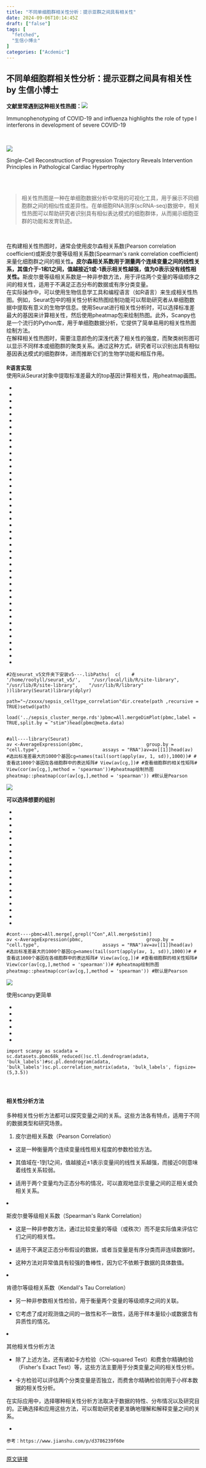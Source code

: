 ```yaml
---
title: "不同单细胞群相关性分析：提示亚群之间具有相关性"
date: 2024-09-06T10:14:45Z
draft: ["false"]
tags: [
  "fetched",
  "生信小博士"
]
categories: ["Acdemic"]
---
```

不同单细胞群相关性分析：提示亚群之间具有相关性 by 生信小博士
------
<div><p><span><strong>文献里常遇到这种相关性热图：</strong><strong><img data-imgfileid="100004023" data-ratio="0.7240740740740741" data-src="https://mmbiz.qpic.cn/sz_mmbiz_jpg/xVhD7345Sks4BzGvcmcviah5Mpvx967mA2EMOoX3uVOiajxJcdmQTbPIMXP7A08Lwj1gwHHvq6oMhyGzedk8ns9A/640?wx_fmt=other&amp;from=appmsg" data-type="other" data-w="1080" src="https://mmbiz.qpic.cn/sz_mmbiz_jpg/xVhD7345Sks4BzGvcmcviah5Mpvx967mA2EMOoX3uVOiajxJcdmQTbPIMXP7A08Lwj1gwHHvq6oMhyGzedk8ns9A/640?wx_fmt=other&amp;from=appmsg"></strong></span></p><p>Immunophenotyping of COVID-19 and influenza highlights the role of type I interferons in development of severe COVID-19</p><section><br></section><p><img data-imgfileid="100004024" data-ratio="0.6623093681917211" data-src="https://mmbiz.qpic.cn/sz_mmbiz_jpg/xVhD7345Sks4BzGvcmcviah5Mpvx967mAaxxj8H94NZqyrVVUpYgQeCiaaW1HAdPaAJm5jZjiaItnjUYj8LUlic7mg/640?wx_fmt=other&amp;from=appmsg" data-type="other" data-w="918" src="https://mmbiz.qpic.cn/sz_mmbiz_jpg/xVhD7345Sks4BzGvcmcviah5Mpvx967mAaxxj8H94NZqyrVVUpYgQeCiaaW1HAdPaAJm5jZjiaItnjUYj8LUlic7mg/640?wx_fmt=other&amp;from=appmsg"></p><p>Single-Cell Reconstruction of Progression Trajectory Reveals Intervention Principles in Pathological Cardiac Hypertrophy</p><section><br></section><section><br></section><blockquote data-type="2" data-url="" data-author-name="" data-content-utf8-length="115" data-source-title=""><section><section>相关性热图是一种在单细胞数据分析中常用的可视化工具，用于展示不同细胞群之间的相似性或差异性。在单细胞RNA测序(scRNA-seq)数据中，相关性热图可以帮助研究者识别具有相似表达模式的细胞群体，从而揭示细胞亚群的功能和发育轨迹。</section></section></blockquote><p><br></p><section><span></span></section><section><span>在构建相关性热图时，通常会使用皮尔森相关系数(Pearson correlation coefficient)或斯皮尔曼等级相关系数(Spearman's rank correlation coefficient)来量化细胞群之间的相关性</span><span><strong>。皮尔森相关系数用于测量两个连续变量之间的线性关系，其值介于-1和1之间，值越接近1或-1表示相关性越强，值为0表示没有线性相关性。</strong></span><span>斯皮尔曼等级相关系数是一种非参数方法，用于评估两个变量的等级顺序之间的相关性，适用于不满足正态分布的数据或有序分类变量。</span></section><section><span>在实际操作中，可以使用生物信息学工具和编程语言（如R语言）来生成相关性热图。例如，Seurat包中的相关性分析和热图绘制功能可以帮助研究者从单细胞数据中提取有意义的生物学信息。使用Seurat进行相关性分析时，可以选择标准差最大的基因来计算相关性，然后使用pheatmap包来绘制热图。此外，Scanpy也是一个流行的Python库，用于单细胞数据分析，它提供了简单易用的相关性热图绘制方法。</span></section><section><span>在解释相关性热图时，需要注意颜色的深浅代表了相关性的强度，而聚类树形图可以显示不同样本或细胞群的聚类关系。通过这种方式，研究者可以识别出具有相似基因表达模式的细胞群体，进而推断它们的生物学功能和相互作用。</span></section><section><br></section><section><span><strong><span>R语言实现</span></strong></span></section><section><span>使用R从Seurat对象中提取标准差最大的top基因计算相关性，用pheatmap画图。</span></section><section><ul><li><li><li><li><li><li><li><li><li><li><li><li><li><li><li><li><li><li><li><li><li><li><li><li><li><li><li><li><li><li><li><li><li><li><li><li><li><li><li><li><li><li><li></ul><pre data-lang="makefile"><code><span>#2在seurat_v5文件夹下安装v5---</span></code><code><span>.libPaths(</span></code><code><span>  c(</span></code><code><span>    # '/home/rootyll/seurat_v5/',</span></code><code><span>    "/usr/local/lib/R/site-library",</span></code><code><span>    "/usr/lib/R/site-library",</span></code><code><span>    "/usr/lib/R/library"</span></code><code><span>  )</span></code><code><span>)</span></code><code><span>library(Seurat)</span></code><code><span>library(dplyr)</span></code><code><span><br></span></code><code><span><br></span></code><code><span>path="~/zxxxx/sepsis_celltype_correlation"</span></code><code><span>dir.create(path ,recursive = TRUE)</span></code><code><span>setwd(path)</span></code><code><span><br></span></code><code><span><br></span></code><code><span>load('../sepsis_cluster_merge.rds')</span></code><code><span>pbmc=All.merge</span></code><code><span>DimPlot(pbmc,label = TRUE,split.by = "stim")</span></code><code><span>head(pbmc@meta.data)</span></code><code><span><br></span></code><code><span><br></span></code><code><span><br></span></code><code><span>#all----</span></code><code><span>library(Seurat)</span></code><code><span><br></span></code><code><span>av &lt;-AverageExpression(pbmc,</span></code><code><span>                       group.by = "cell.type",</span></code><code><span>                       assays = "RNA")</span></code><code><span>av=av[[1]]</span></code><code><span>head(av)</span></code><code><span><br></span></code><code><span>#选出标准差最大的1000个基因</span></code><code><span>cg=names(tail(sort(apply(av, 1, sd)),1000))</span></code><code><span># #查看这1000个基因在各细胞群中的表达矩阵</span></code><code><span># View(av[cg,])</span></code><code><span># #查看细胞群的相关性矩阵</span></code><code><span># View(cor(av[cg,],method = 'spearman'))</span></code><code><span>#pheatmap绘制热图</span></code><code><span>pheatmap::pheatmap(cor(av[cg,],method = 'spearman')) #默认是Pearson</span></code><code><span><br></span></code></pre></section><p><img data-galleryid="" data-imgfileid="100004025" data-ratio="0.8347578347578347" data-s="300,640" data-src="https://mmbiz.qpic.cn/sz_mmbiz_png/xVhD7345Sks4BzGvcmcviah5Mpvx967mA5C1CLyHbse48XwOxQ5GMQZ5Hzvz8ibPIqCE9zKrrqGp7uMDjh6n8qmg/640?wx_fmt=png&amp;from=appmsg" data-type="png" data-w="702" src="https://mmbiz.qpic.cn/sz_mmbiz_png/xVhD7345Sks4BzGvcmcviah5Mpvx967mA5C1CLyHbse48XwOxQ5GMQZ5Hzvz8ibPIqCE9zKrrqGp7uMDjh6n8qmg/640?wx_fmt=png&amp;from=appmsg"></p><p><span><strong>可以选择想要的组别<br></strong></span></p><section><ul><li><li><li><li><li><li><li><li><li><li><li><li><li><li><li><li><li><li></ul><pre data-lang="makefile"><code><span>#cont----</span></code><code><span>pbmc=All.merge[,grepl("Con",All.merge$stim)]</span></code><code><span><br></span></code><code><span>av &lt;-AverageExpression(pbmc,</span></code><code><span>                       group.by = "cell.type",</span></code><code><span>                       assays = "RNA")</span></code><code><span>av=av[[1]]</span></code><code><span>head(av)</span></code><code><span><br></span></code><code><span>#选出标准差最大的1000个基因</span></code><code><span>cg=names(tail(sort(apply(av, 1, sd)),1000))</span></code><code><span># #查看这1000个基因在各细胞群中的表达矩阵</span></code><code><span># View(av[cg,])</span></code><code><span># #查看细胞群的相关性矩阵</span></code><code><span># View(cor(av[cg,],method = 'spearman'))</span></code><code><span># #pheatmap绘制热图</span></code><code><span>pheatmap::pheatmap(cor(av[cg,],method = 'spearman')) #默认是Pearson</span></code><code><span><br></span></code></pre></section><p><img data-galleryid="" data-imgfileid="100004026" data-ratio="0.8541666666666666" data-s="300,640" data-src="https://mmbiz.qpic.cn/sz_mmbiz_png/xVhD7345Sks4BzGvcmcviah5Mpvx967mAF23Ua2ExQykibrTgxlHTmQVhVBCicKictqPlX1xCGojiad5r19LYKYrx2w/640?wx_fmt=png&amp;from=appmsg" data-type="png" data-w="384" src="https://mmbiz.qpic.cn/sz_mmbiz_png/xVhD7345Sks4BzGvcmcviah5Mpvx967mAF23Ua2ExQykibrTgxlHTmQVhVBCicKictqPlX1xCGojiad5r19LYKYrx2w/640?wx_fmt=png&amp;from=appmsg"></p><p>使用scanpy更简单</p><section><ul><li><li><li><li><li><li></ul><pre data-lang="typescript"><code><span>import scanpy as sc</span></code><code><span>adata = sc.datasets.pbmc68k_reduced()</span></code><code><span>sc.tl.dendrogram(adata, 'bulk_labels')</span></code><code><span>#sc.pl.dendrogram(adata, 'bulk_labels')</span></code><code><span>sc.pl.correlation_matrix(adata, 'bulk_labels', figsize=(5,3.5))</span></code><code><span><br></span></code></pre></section><h4><strong><span><br></span></strong></h4><h4><strong><span>相关性分析方法</span></strong></h4><p><span>多种相关性分析方法都可以探究变量之间的关系。这些方法各有特点，适用于不同的数据类型和研究场景。</span></p><ol><li><p><span>皮尔逊相关系数（Pearson Correlation）</span></p></li></ol><ul><li><p><span>这是一种衡量两个连续变量线性相关程度的参数检验方法。</span></p></li><li><p><span>其值域在-1到1之间，值越接近±1表示变量间的线性关系越强，而接近0则意味着线性关系较弱。</span></p></li><li><p><span>适用于两个变量均为正态分布的情况，可以直观地显示变量之间的正相关或负相关关系。</span></p></li></ul><li><p><span>斯皮尔曼等级相关系数（Spearman's Rank Correlation）</span></p></li><ul><li><p><span>这是一种非参数方法，通过比较变量的等级（或秩次）而不是实际值来评估它们之间的相关性。</span></p></li><li><p><span>适用于不满足正态分布假设的数据，或者当变量是有序分类而非连续数据时。</span></p></li><li><p><span>这种方法对异常值具有较强的鲁棒性，因为它不依赖于数据的具体数值。</span></p></li></ul><li><p><span>肯德尔等级相关系数（Kendall's Tau Correlation）</span></p></li><ul><li><p><span>另一种非参数相关性检验，用于衡量两个变量的等级顺序之间的关联。</span></p></li><li><p><span>它考虑了成对观测值之间的一致性和不一致性，适用于样本量较小或数据含有异质性的情况。</span></p></li></ul><li><p><span>其他相关性分析方法</span></p></li><ul><li><p><span>除了上述方法，还有诸如卡方检验（Chi-squared Test）和费舍尔精确检验（Fisher's Exact Test）等，这些方法主要用于分类变量之间的相关性分析。</span></p></li><li><p><span>卡方检验可以评估两个分类变量是否独立，而费舍尔精确检验则用于小样本数据的相关性分析。</span></p></li></ul><p><span>在实际应用中，选择哪种相关性分析方法取决于数据的特性、分布情况以及研究目的。正确选择和应用这些方法，可以帮助研究者更准确地理解和解释变量之间的关系。</span></p><section><mp-common-profile data-pluginname="mpprofile" data-id="Mzg2NDcxMzYwNg==" data-headimg="http://mmbiz.qpic.cn/sz_mmbiz_png/xVhD7345Sks7JhVxUX46ZKxPSob6ptqIZgnIEnHOn5VMwCX8sN6MQy1Pq4XXFEOJ6grAmsoQugyCDKOZictDBHA/0?wx_fmt=png" data-nickname="生信小博士" data-alias="bioinformatics_Dr" data-signature="【生物信息学】R语言开始，学习生信。Seurat，单细胞测序，空间转录组。 Python，scanpy，cell2location。资料分享" data-from="0" data-is_biz_ban="0"></mp-common-profile></section><section><ul><li></ul><pre data-lang="javascript"><code><span>参考：https:<span>//www.jianshu.com/p/d3786239f60e</span></span></code></pre></section><p><mp-style-type data-value="3"></mp-style-type></p></div>  
<hr>
<a href="https://mp.weixin.qq.com/s/pvbac1nczqN08-HCZbgqNA",target="_blank" rel="noopener noreferrer">原文链接</a>
